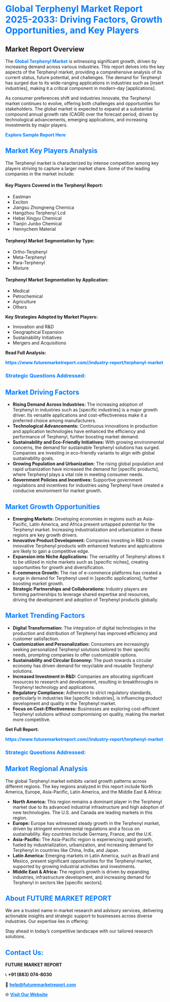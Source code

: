 <h1 style="color: #007BFF;">Global Terphenyl Market Report 2025-2033: Driving Factors, Growth Opportunities, and Key Players</h1>

<section id="overview">
<h2>Market Report Overview</h2>
<p>The <a href="https://www.futuremarketreport.com//industry-report/terphenyl-market" style="color: #007BFF; text-decoration: none;"><strong>Global Terphenyl Market</strong></a> is witnessing significant growth, driven by increasing demand across various industries. This report delves into the key aspects of the Terphenyl market, providing a comprehensive analysis of its current status, future potential, and challenges. The demand for Terphenyl has surged due to its wide-ranging applications in industries such as [insert industries], making it a critical component in modern-day [applications].</p>
<p>As consumer preferences shift and industries innovate, the Terphenyl market continues to evolve, offering both challenges and opportunities for stakeholders. The global market is expected to expand at a substantial compound annual growth rate (CAGR) over the forecast period, driven by technological advancements, emerging applications, and increasing investments by major players.</p>
</section>

<section id="overview">
<p><a href="https://www.futuremarketreport.com//request-sample/reportId=83406" style="color: #007BFF; text-decoration: none;"><strong>Explore Sample Report Here</strong></a></p>
</section>

<section id="key-players">
<h2 style="color: #007BFF;">Market Key Players Analysis</h2>
<p>The Terphenyl market is characterized by intense competition among key players striving to capture a larger market share. Some of the leading companies in the market include:</p>
<h4>Key Players Covered in the Terphenyl Report:</h4>
<ul><li>Eastman</li><li>Exciton</li><li>Jiangsu Zhongneng Chemica</li><li>Hangzhou Terphenyl Lcd</li><li>Hebei Xingyu Chemical</li><li>Tianjin Junbo Chemical</li><li>Hennychem Material</li></ul>
<h4>Terphenyl Market Segmentation by Type:</h4>
<ul><li>Ortho-Terphenyl</li><li>Meta-Terphenyl</li><li>Para-Terphenyl</li><li>Mixture</li></ul>

<h4>Terphenyl Market Segmentation by Application:</h4>
<ul><li>Medical</li><li>Petrochemical</li><li>Agriculture</li><li>Others</li></ul>
<p><strong>Key Strategies Adopted by Market Players:</strong></p>
<ul>
<li>Innovation and R&D</li>
<li>Geographical Expansion</li>
<li>Sustainability Initiatives</li>
<li>Mergers and Acquisitions</li>
</ul>
</section>

<section>
<p><strong>Read Full Analysis: </strong></p><a href="https://www.futuremarketreport.com//industry-report/terphenyl-market" style="color: #007BFF; text-decoration: none;"><strong>https://www.futuremarketreport.com//industry-report/terphenyl-market</strong></a>
<h3 style="color: #007BFF;">Strategic Questions Addressed:</h3>
</section>

<section id="driving-factors">
<h2 style="color: #007BFF;">Market Driving Factors</h2>
<ul>
<li><strong>Rising Demand Across Industries:</strong> The increasing adoption of Terphenyl in industries such as [specific industries] is a major growth driver. Its versatile applications and cost-effectiveness make it a preferred choice among manufacturers.</li>
<li><strong>Technological Advancements:</strong> Continuous innovations in production and application technologies have enhanced the efficiency and performance of Terphenyl, further boosting market demand.</li>
<li><strong>Sustainability and Eco-Friendly Initiatives:</strong> With growing environmental concerns, the demand for sustainable Terphenyl solutions has surged. Companies are investing in eco-friendly variants to align with global sustainability goals.</li>
<li><strong>Growing Population and Urbanization:</strong> The rising global population and rapid urbanization have increased the demand for [specific products], where Terphenyl plays a vital role in meeting consumer needs.</li>
<li><strong>Government Policies and Incentives:</strong> Supportive government regulations and incentives for industries using Terphenyl have created a conducive environment for market growth.</li>
</ul>
</section>

<section id="growth-opportunities">
<h2 style="color: #007BFF;">Market Growth Opportunities</h2>
<ul>
<li><strong>Emerging Markets:</strong> Developing economies in regions such as Asia-Pacific, Latin America, and Africa present untapped potential for the Terphenyl market. Increasing industrialization and urbanization in these regions are key growth drivers.</li>
<li><strong>Innovative Product Development:</strong> Companies investing in R&D to create innovative Terphenyl products with enhanced features and applications are likely to gain a competitive edge.</li>
<li><strong>Expansion into Niche Applications:</strong> The versatility of Terphenyl allows it to be utilized in niche markets such as [specific niches], creating opportunities for growth and diversification.</li>
<li><strong>E-commerce Growth:</strong> The rise of e-commerce platforms has created a surge in demand for Terphenyl used in [specific applications], further boosting market growth.</li>
<li><strong>Strategic Partnerships and Collaborations:</strong> Industry players are forming partnerships to leverage shared expertise and resources, driving the development and adoption of Terphenyl products globally.</li>
</ul>
</section>

<section id="trending-factors">
<h2 style="color: #007BFF;">Market Trending Factors</h2>
<ul>
<li><strong>Digital Transformation:</strong> The integration of digital technologies in the production and distribution of Terphenyl has improved efficiency and customer satisfaction.</li>
<li><strong>Customization and Personalization:</strong> Consumers are increasingly seeking personalized Terphenyl solutions tailored to their specific needs, prompting companies to offer customizable options.</li>
<li><strong>Sustainability and Circular Economy:</strong> The push towards a circular economy has driven demand for recyclable and reusable Terphenyl solutions.</li>
<li><strong>Increased Investment in R&D:</strong> Companies are allocating significant resources to research and development, resulting in breakthroughs in Terphenyl technology and applications.</li>
<li><strong>Regulatory Compliance:</strong> Adherence to strict regulatory standards, particularly in industries like [specific industries], is influencing product development and quality in the Terphenyl market.</li>
<li><strong>Focus on Cost-Effectiveness:</strong> Businesses are exploring cost-efficient Terphenyl solutions without compromising on quality, making the market more competitive.</li>
</ul>
</section>

<section>
<p><strong>Get Full Report: </strong></p><a href="https://www.futuremarketreport.com//industry-report/terphenyl-market" style="color: #007BFF; text-decoration: none;"><strong>https://www.futuremarketreport.com//industry-report/terphenyl-market</strong></a>
<h3 style="color: #007BFF;">Strategic Questions Addressed:</h3>
</section>


<section id="regional-analysis">
<h2 style="color: #007BFF;">Market Regional Analysis</h2>
<p>The global Terphenyl market exhibits varied growth patterns across different regions. The key regions analyzed in this report include North America, Europe, Asia-Pacific, Latin America, and the Middle East & Africa:</p>
<ul>
<li><strong>North America:</strong> This region remains a dominant player in the Terphenyl market due to its advanced industrial infrastructure and high adoption of new technologies. The U.S. and Canada are leading markets in this region.</li>
<li><strong>Europe:</strong> Europe has witnessed steady growth in the Terphenyl market, driven by stringent environmental regulations and a focus on sustainability. Key countries include Germany, France, and the U.K.</li>
<li><strong>Asia-Pacific:</strong> The Asia-Pacific region is experiencing rapid growth, fueled by industrialization, urbanization, and increasing demand for Terphenyl in countries like China, India, and Japan.</li>
<li><strong>Latin America:</strong> Emerging markets in Latin America, such as Brazil and Mexico, present significant opportunities for the Terphenyl market, supported by growing industrial activities and investments.</li>
<li><strong>Middle East & Africa:</strong> The region’s growth is driven by expanding industries, infrastructure development, and increasing demand for Terphenyl in sectors like [specific sectors].</li>
</ul>
</section>

<footer>
<h2 style="color: #007BFF;">About FUTURE MARKET REPORT</h2>
<p>We are a trusted name in market research and advisory services, delivering actionable insights and strategic support to businesses across diverse industries. Our expertise lies in offering:</p>

<p>Stay ahead in today’s competitive landscape with our tailored research solutions.</p>

<h2 style="color: #007BFF;">Contact Us:</h2>
<p><strong>FUTURE MARKET REPORT</strong></p>
<p>📞 <strong>+91 (883) 074-8030</strong></p>
<p>📧 <strong><a href="mailto:help@futuremarketreport.com" style="color: #007BFF;">help@futuremarketreport.com</a></strong></p>
<p>🌐 <strong><a href="https://www.futuremarketreport.com/" style="color: #007BFF;">Visit Our Website</a></strong></p>
</footer>